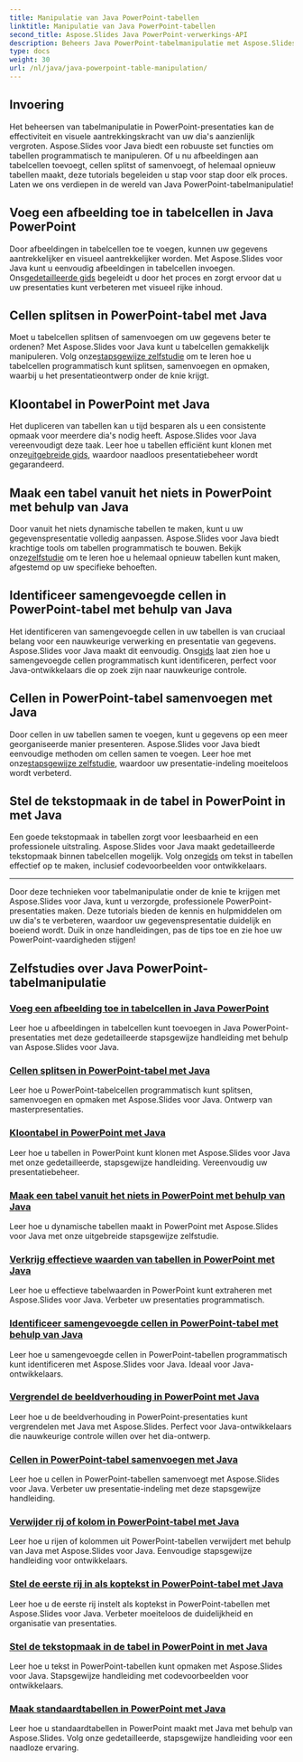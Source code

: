```yaml
---
title: Manipulatie van Java PowerPoint-tabellen
linktitle: Manipulatie van Java PowerPoint-tabellen
second_title: Aspose.Slides Java PowerPoint-verwerkings-API
description: Beheers Java PowerPoint-tabelmanipulatie met Aspose.Slides. Leer afbeeldingen toevoegen, cellen splitsen, tabellen maken en meer via onze gedetailleerde stapsgewijze zelfstudies.
type: docs
weight: 30
url: /nl/java/java-powerpoint-table-manipulation/
---
```

## Invoering

Het beheersen van tabelmanipulatie in PowerPoint-presentaties kan de effectiviteit en visuele aantrekkingskracht van uw dia's aanzienlijk vergroten. Aspose.Slides voor Java biedt een robuuste set functies om tabellen programmatisch te manipuleren. Of u nu afbeeldingen aan tabelcellen toevoegt, cellen splitst of samenvoegt, of helemaal opnieuw tabellen maakt, deze tutorials begeleiden u stap voor stap door elk proces. Laten we ons verdiepen in de wereld van Java PowerPoint-tabelmanipulatie!

## Voeg een afbeelding toe in tabelcellen in Java PowerPoint
Door afbeeldingen in tabelcellen toe te voegen, kunnen uw gegevens aantrekkelijker en visueel aantrekkelijker worden. Met Aspose.Slides voor Java kunt u eenvoudig afbeeldingen in tabelcellen invoegen. Ons[gedetailleerde gids](./add-image-inside-table-cells-java-powerpoint/) begeleidt u door het proces en zorgt ervoor dat u uw presentaties kunt verbeteren met visueel rijke inhoud.

## Cellen splitsen in PowerPoint-tabel met Java
 Moet u tabelcellen splitsen of samenvoegen om uw gegevens beter te ordenen? Met Aspose.Slides voor Java kunt u tabelcellen gemakkelijk manipuleren. Volg onze[stapsgewijze zelfstudie](./split-cells-powerpoint-table-java/) om te leren hoe u tabelcellen programmatisch kunt splitsen, samenvoegen en opmaken, waarbij u het presentatieontwerp onder de knie krijgt.

## Kloontabel in PowerPoint met Java
 Het dupliceren van tabellen kan u tijd besparen als u een consistente opmaak voor meerdere dia's nodig heeft. Aspose.Slides voor Java vereenvoudigt deze taak. Leer hoe u tabellen efficiënt kunt klonen met onze[uitgebreide gids](./clone-table-powerpoint-java/), waardoor naadloos presentatiebeheer wordt gegarandeerd.

## Maak een tabel vanuit het niets in PowerPoint met behulp van Java
Door vanuit het niets dynamische tabellen te maken, kunt u uw gegevenspresentatie volledig aanpassen. Aspose.Slides voor Java biedt krachtige tools om tabellen programmatisch te bouwen. Bekijk onze[zelfstudie](./create-table-from-scratch-powerpoint-java/) om te leren hoe u helemaal opnieuw tabellen kunt maken, afgestemd op uw specifieke behoeften.

## Identificeer samengevoegde cellen in PowerPoint-tabel met behulp van Java
 Het identificeren van samengevoegde cellen in uw tabellen is van cruciaal belang voor een nauwkeurige verwerking en presentatie van gegevens. Aspose.Slides voor Java maakt dit eenvoudig. Ons[gids](./identify-merged-cells-powerpoint-table-java/) laat zien hoe u samengevoegde cellen programmatisch kunt identificeren, perfect voor Java-ontwikkelaars die op zoek zijn naar nauwkeurige controle.

## Cellen in PowerPoint-tabel samenvoegen met Java
 Door cellen in uw tabellen samen te voegen, kunt u gegevens op een meer georganiseerde manier presenteren. Aspose.Slides voor Java biedt eenvoudige methoden om cellen samen te voegen. Leer hoe met onze[stapsgewijze zelfstudie](./merge-cells-powerpoint-table-java/), waardoor uw presentatie-indeling moeiteloos wordt verbeterd.

## Stel de tekstopmaak in de tabel in PowerPoint in met Java
Een goede tekstopmaak in tabellen zorgt voor leesbaarheid en een professionele uitstraling. Aspose.Slides voor Java maakt gedetailleerde tekstopmaak binnen tabelcellen mogelijk. Volg onze[gids](./set-text-formatting-inside-table-powerpoint-java/) om tekst in tabellen effectief op te maken, inclusief codevoorbeelden voor ontwikkelaars.

---

Door deze technieken voor tabelmanipulatie onder de knie te krijgen met Aspose.Slides voor Java, kunt u verzorgde, professionele PowerPoint-presentaties maken. Deze tutorials bieden de kennis en hulpmiddelen om uw dia's te verbeteren, waardoor uw gegevenspresentatie duidelijk en boeiend wordt. Duik in onze handleidingen, pas de tips toe en zie hoe uw PowerPoint-vaardigheden stijgen!
## Zelfstudies over Java PowerPoint-tabelmanipulatie
### [Voeg een afbeelding toe in tabelcellen in Java PowerPoint](./add-image-inside-table-cells-java-powerpoint/)
Leer hoe u afbeeldingen in tabelcellen kunt toevoegen in Java PowerPoint-presentaties met deze gedetailleerde stapsgewijze handleiding met behulp van Aspose.Slides voor Java.
### [Cellen splitsen in PowerPoint-tabel met Java](./split-cells-powerpoint-table-java/)
Leer hoe u PowerPoint-tabelcellen programmatisch kunt splitsen, samenvoegen en opmaken met Aspose.Slides voor Java. Ontwerp van masterpresentaties.
### [Kloontabel in PowerPoint met Java](./clone-table-powerpoint-java/)
Leer hoe u tabellen in PowerPoint kunt klonen met Aspose.Slides voor Java met onze gedetailleerde, stapsgewijze handleiding. Vereenvoudig uw presentatiebeheer.
### [Maak een tabel vanuit het niets in PowerPoint met behulp van Java](./create-table-from-scratch-powerpoint-java/)
Leer hoe u dynamische tabellen maakt in PowerPoint met Aspose.Slides voor Java met onze uitgebreide stapsgewijze zelfstudie.
### [Verkrijg effectieve waarden van tabellen in PowerPoint met Java](./get-effective-values-table-powerpoint-java/)
Leer hoe u effectieve tabelwaarden in PowerPoint kunt extraheren met Aspose.Slides voor Java. Verbeter uw presentaties programmatisch.
### [Identificeer samengevoegde cellen in PowerPoint-tabel met behulp van Java](./identify-merged-cells-powerpoint-table-java/)
Leer hoe u samengevoegde cellen in PowerPoint-tabellen programmatisch kunt identificeren met Aspose.Slides voor Java. Ideaal voor Java-ontwikkelaars.
### [Vergrendel de beeldverhouding in PowerPoint met Java](./lock-aspect-ratio-powerpoint-java/)
Leer hoe u de beeldverhouding in PowerPoint-presentaties kunt vergrendelen met Java met Aspose.Slides. Perfect voor Java-ontwikkelaars die nauwkeurige controle willen over het dia-ontwerp.
### [Cellen in PowerPoint-tabel samenvoegen met Java](./merge-cells-powerpoint-table-java/)
Leer hoe u cellen in PowerPoint-tabellen samenvoegt met Aspose.Slides voor Java. Verbeter uw presentatie-indeling met deze stapsgewijze handleiding.
### [Verwijder rij of kolom in PowerPoint-tabel met Java](./remove-row-column-powerpoint-table-java/)
Leer hoe u rijen of kolommen uit PowerPoint-tabellen verwijdert met behulp van Java met Aspose.Slides voor Java. Eenvoudige stapsgewijze handleiding voor ontwikkelaars.
### [Stel de eerste rij in als koptekst in PowerPoint-tabel met Java](./set-first-row-header-powerpoint-table-java/)
Leer hoe u de eerste rij instelt als koptekst in PowerPoint-tabellen met Aspose.Slides voor Java. Verbeter moeiteloos de duidelijkheid en organisatie van presentaties.
### [Stel de tekstopmaak in de tabel in PowerPoint in met Java](./set-text-formatting-inside-table-powerpoint-java/)
Leer hoe u tekst in PowerPoint-tabellen kunt opmaken met Aspose.Slides voor Java. Stapsgewijze handleiding met codevoorbeelden voor ontwikkelaars.
### [Maak standaardtabellen in PowerPoint met Java](./create-standard-tables-powerpoint-java/)
Leer hoe u standaardtabellen in PowerPoint maakt met Java met behulp van Aspose.Slides. Volg onze gedetailleerde, stapsgewijze handleiding voor een naadloze ervaring.